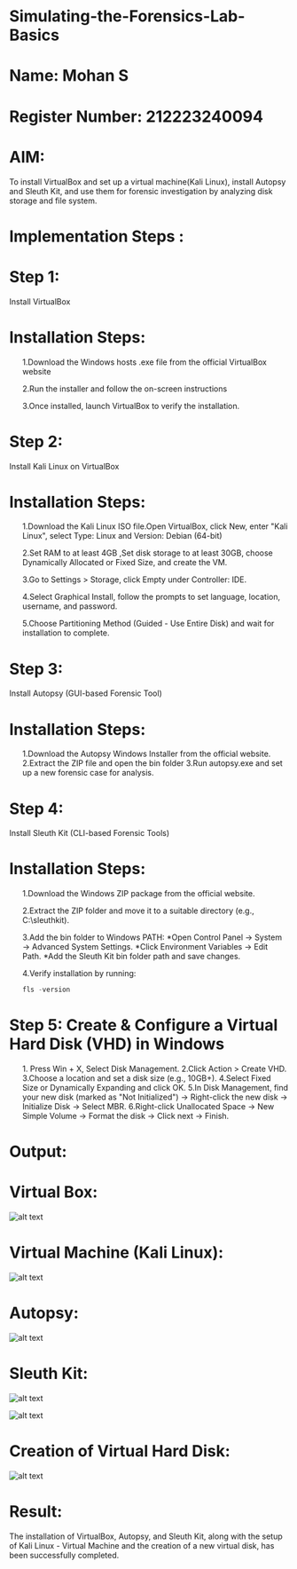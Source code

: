# Simulating-the-Forensics-Lab-Basics

# Name: Mohan S
# Register Number: 212223240094

# AIM:

To install VirtualBox and set up a virtual machine(Kali Linux), install Autopsy and Sleuth Kit, and use them for forensic investigation by analyzing disk storage and file system.

# Implementation Steps :

# Step 1: 
Install VirtualBox

# Installation Steps:
<ol>

1.Download the Windows hosts .exe file from the official VirtualBox website

2.Run the installer and follow the on-screen instructions

3.Once installed, launch VirtualBox to verify the installation.
</ol>

# Step 2:
Install Kali Linux on VirtualBox

# Installation Steps:
<ol>
1.Download the Kali Linux ISO file.Open VirtualBox, click New, enter "Kali Linux", select Type: Linux and Version: Debian (64-bit)

2.Set RAM to at least 4GB ,Set disk storage to at least 30GB, choose Dynamically Allocated or Fixed Size, and create the VM.

3.Go to Settings > Storage, click Empty under Controller: IDE.

4.Select Graphical Install, follow the prompts to set language, location, username, and password.

5.Choose Partitioning Method (Guided - Use Entire Disk) and wait for installation to complete.
</ol>

# Step 3:
Install Autopsy (GUI-based Forensic Tool)

# Installation Steps:
<ol>
1.Download the Autopsy Windows Installer from the official website.
2.Extract the ZIP file and open the bin folder
3.Run autopsy.exe and set up a new forensic case for analysis.
</ol>

# Step 4:
Install Sleuth Kit (CLI-based Forensic Tools)

# Installation Steps:
<ol>
1.Download the Windows ZIP package from the official website.

2.Extract the ZIP folder and move it to a suitable directory (e.g., C:\sleuthkit).

3.Add the bin folder to Windows PATH:
    *Open Control Panel → System → Advanced System Settings.
    *Click Environment Variables → Edit Path.
    *Add the Sleuth Kit bin folder path and save changes.

4.Verify installation by running:
```python
fls -version
```    
</ol>

# Step 5: Create & Configure a Virtual Hard Disk (VHD) in Windows
<ol>
1. Press Win + X, Select Disk Management.
2.Click Action > Create VHD.
3.Choose a location and set a disk size (e.g., 10GB+).
4.Select Fixed Size or Dynamically Expanding and click OK.
5.In Disk Management, find your new disk (marked as "Not Initialized")   -> Right-click the new disk → Initialize Disk → Select MBR.
6.Right-click Unallocated Space → New Simple Volume → Format the disk -> Click next → Finish.
</ol>

# Output:

# Virtual Box:

![alt text](<Screenshot 2025-03-28 083037.png>)

# Virtual Machine (Kali Linux):

![alt text](<Screenshot 2025-03-28 083037.png>)

# Autopsy:

![alt text](IMG-03.jpg)

# Sleuth Kit:

![alt text](<Screenshot 2025-03-28 083623.png>)

![alt text](IMG-02.jpg)

# Creation of Virtual Hard Disk:

![alt text](IMG-01.jpg)

# Result:

The installation of VirtualBox, Autopsy, and Sleuth Kit, along with the setup of Kali Linux - Virtual Machine and the creation of a new virtual disk, has been successfully completed.




